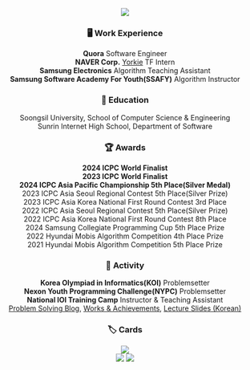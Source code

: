 <p align="center"><img src="https://capsule-render.vercel.app/api?type=Waving&color=auto&customColorList=0&height=300&section=header&text=Jeounghui%20Nah&fontSize=70"></p>

<h3 align="center">🖥️ Work Experience</h3>

<p align="center">
  <b>Quora</b> Software Engineer<br>
  <b>NAVER Corp.</b> <a href="https://github.com/yorkie-team">Yorkie</a> TF Intern<br>
  <b>Samsung Electronics</b> Algorithm Teaching Assistant<br>
  <b>Samsung Software Academy For Youth(SSAFY)</b> Algorithm Instructor<br>
</p>

<h3 align="center">🏫 Education</h3>

<p align="center">
  Soongsil University, School of Computer Science & Engineering<br>
  Sunrin Internet High School, Department of Software
</p>

<h3 align="center">🏆 Awards</h3>

<p align="center">
  <b>2024 ICPC World Finalist</b><br>
  <b>2023 ICPC World Finalist</b><br>
  <b>2024 ICPC Asia Pacific Championship 5th Place(Silver Medal)</b><br>
  2023 ICPC Asia Seoul Regional Contest 5th Place(Silver Prize)<br>
  2023 ICPC Asia Korea National First Round Contest 3rd Place<br>
  2022 ICPC Asia Seoul Regional Contest 5th Place(Silver Prize)<br>
  2022 ICPC Asia Korea National First Round Contest 8th Place<br>
  2024 Samsung Collegiate Programming Cup 5th Place Prize<br>
  2022 Hyundai Mobis Algorithm Competition 4th Place Prize<br>
  2021 Hyundai Mobis Algorithm Competition 5th Place Prize
</p>

<h3 align="center">🔭 Activity</h3>

<p align="center">
  <b>Korea Olympiad in Informatics(KOI)</b> Problemsetter<br>
  <b>Nexon Youth Programming Challenge(NYPC)</b> Problemsetter<br>
  <b>National IOI Training Camp</b> Instructor & Teaching Assistant<br>
  <a href="https://justiceHui.github.io">Problem Solving Blog</a>, <a href="https://justicehui.github.io/about">Works & Achievements</a>, <a href="https://github.com/justiceHui/SSU-SCCC-Study">Lecture Slides (Korean)</a>
</p>

<h3 align="center">🏷️ Cards</h3>

<p align="center">
  <img src="https://hits.seeyoufarm.com/api/count/incr/badge.svg?url=https%3A%2F%2Fgithub.com%2FjusticeHui"><br>
  <a href="https://github.com/ryo-ma/github-profile-trophy"><img src="https://github-profile-trophy.vercel.app/?username=justicehui&theme=flat&row=1&column=6"></a>
  <!--<img src="https://github-readme-stats.vercel.app/api/top-langs/?username=JusticeHui&layout=compact"><br>-->
  <!--<a href="https://codeforces.com/profile/justice_hui"><img src="http://cf.leed.at/?id=Justice_Hui"></a><br>-->
  <!--<img src="https://github-readme-stats.vercel.app/api?username=justiceHui&show_icons=true&hide_border=true"><br>-->
  <a href="https://solved.ac/profile/jhnah917"><img src="https://github-readme-solvedac-hyp3rflow.vercel.app/api/?handle=jhnah917"></a><br>
</p>

<!--
🙋‍♂️ Profile
## 📫 Contact

- 🔭 I’m currently working on ...
- 🌱 I’m currently learning ...
- 👯 I’m looking to collaborate on ...
- 🤔 I’m looking for help with ...
- 💬 Ask me about ...
- 📫 How to reach me: ...
- 😄 Pronouns: ...
- ⚡ Fun fact: ...
-->
